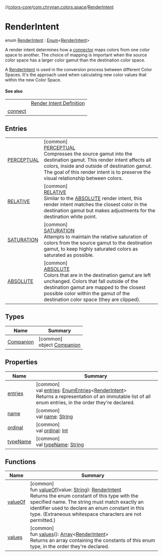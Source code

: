 //[colors-core](../../../index.md)/[com.chrynan.colors.space](../index.md)/[RenderIntent](index.md)

# RenderIntent

enum [RenderIntent](index.md) : [Enum](https://kotlinlang.org/api/latest/jvm/stdlib/kotlin/-enum/index.html)&lt;[RenderIntent](index.md)&gt; 

A render intent determines how a [connector](../-connector/index.md) maps colors from one color space to another. The choice of mapping is important when the source color space has a larger color gamut than the destination color space.

A [RenderIntent](index.md) is used in the conversion process between different Color Spaces. It's the approach used when calculating new color values that within the new Color Space.

#### See also

| | |
|---|---|
|  | [Render Intent Definition](http://colorwiki.com/wiki/Rendering_Intent) |
| [connect](../connect.md) |

## Entries

| | |
|---|---|
| [PERCEPTUAL](-p-e-r-c-e-p-t-u-a-l/index.md) | [common]<br>[PERCEPTUAL](-p-e-r-c-e-p-t-u-a-l/index.md)<br>Compresses the source gamut into the destination gamut. This render intent affects all colors, inside and outside of destination gamut. The goal of this render intent is to preserve the visual relationship between colors. |
| [RELATIVE](-r-e-l-a-t-i-v-e/index.md) | [common]<br>[RELATIVE](-r-e-l-a-t-i-v-e/index.md)<br>Similar to the [ABSOLUTE](-a-b-s-o-l-u-t-e/index.md) render intent, this render intent matches the closest color in the destination gamut but makes adjustments for the destination white point. |
| [SATURATION](-s-a-t-u-r-a-t-i-o-n/index.md) | [common]<br>[SATURATION](-s-a-t-u-r-a-t-i-o-n/index.md)<br>Attempts to maintain the relative saturation of colors from the source gamut to the destination gamut, to keep highly saturated colors as saturated as possible. |
| [ABSOLUTE](-a-b-s-o-l-u-t-e/index.md) | [common]<br>[ABSOLUTE](-a-b-s-o-l-u-t-e/index.md)<br>Colors that are in the destination gamut are left unchanged. Colors that fall outside of the destination gamut are mapped to the closest possible color within the gamut of the destination color space (they are clipped). |

## Types

| Name | Summary |
|---|---|
| [Companion](-companion/index.md) | [common]<br>object [Companion](-companion/index.md) |

## Properties

| Name | Summary |
|---|---|
| [entries](entries.md) | [common]<br>val [entries](entries.md): [EnumEntries](https://kotlinlang.org/api/latest/jvm/stdlib/kotlin.enums/-enum-entries/index.html)&lt;[RenderIntent](index.md)&gt;<br>Returns a representation of an immutable list of all enum entries, in the order they're declared. |
| [name](-a-b-s-o-l-u-t-e/index.md#-372974862%2FProperties%2F1346026436) | [common]<br>val [name](-a-b-s-o-l-u-t-e/index.md#-372974862%2FProperties%2F1346026436): [String](https://kotlinlang.org/api/latest/jvm/stdlib/kotlin/-string/index.html) |
| [ordinal](-a-b-s-o-l-u-t-e/index.md#-739389684%2FProperties%2F1346026436) | [common]<br>val [ordinal](-a-b-s-o-l-u-t-e/index.md#-739389684%2FProperties%2F1346026436): [Int](https://kotlinlang.org/api/latest/jvm/stdlib/kotlin/-int/index.html) |
| [typeName](type-name.md) | [common]<br>val [typeName](type-name.md): [String](https://kotlinlang.org/api/latest/jvm/stdlib/kotlin/-string/index.html) |

## Functions

| Name | Summary |
|---|---|
| [valueOf](value-of.md) | [common]<br>fun [valueOf](value-of.md)(value: [String](https://kotlinlang.org/api/latest/jvm/stdlib/kotlin/-string/index.html)): [RenderIntent](index.md)<br>Returns the enum constant of this type with the specified name. The string must match exactly an identifier used to declare an enum constant in this type. (Extraneous whitespace characters are not permitted.) |
| [values](values.md) | [common]<br>fun [values](values.md)(): [Array](https://kotlinlang.org/api/latest/jvm/stdlib/kotlin/-array/index.html)&lt;[RenderIntent](index.md)&gt;<br>Returns an array containing the constants of this enum type, in the order they're declared. |
